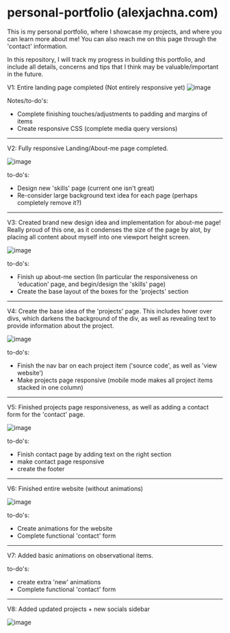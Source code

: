 # personal-portfolio (alexjachna.com)
This is my personal portfolio, where I showcase my projects, and where you can learn more about me! You can also reach me on this page through the 'contact' information.

In this repository, I will track my progress in building this portfolio, and include all details, concerns and tips that I think may be valuable/important in the future.

V1: Entire landing page completed (Not entirely responsive yet)
![image](https://user-images.githubusercontent.com/57778785/210937568-5253386f-3e85-46d6-8811-4c816fec78de.png)

Notes/to-do's:
- Complete finishing touches/adjustments to padding and margins of items
- Create responsive CSS (complete media query versions)
-----------------------------

V2: Fully responsive Landing/About-me page completed.

![image](https://user-images.githubusercontent.com/57778785/213943283-b53576cc-e572-4a83-940a-75928e4da0b4.png)

to-do's:
- Design new 'skills' page (current one isn't great)
- Re-consider large background text idea for each page (perhaps completely remove it?)
-----------------------------

V3: Created brand new design idea and implementation for about-me page! Really proud of this one, as it condenses the size of the page by alot, by placing all content about myself into one viewport height screen.

![image](https://user-images.githubusercontent.com/57778785/214215168-6f2a38cf-f040-4490-96f7-72a06cd69e3a.png)

to-do's:
- Finish up about-me section (In particular the responsiveness on 'education' page, and begin/design the 'skills' page)
- Create the base layout of the boxes for the 'projects' section
-----------------------------

V4: Create the base idea of the 'projects' page. This includes hover over divs, which darkens the background of the div, as well as revealing text to provide information about the project.

![image](https://user-images.githubusercontent.com/57778785/215237567-98d0027c-c521-4ab6-b590-60793185d38a.png)


to-do's:
- Finish the nav bar on each project item ('source code', as well as 'view website')
- Make projects page responsive (mobile mode makes all project items stacked in one column)
-----------------------------

V5: Finished projects page responsiveness, as well as adding a contact form for the 'contact' page.

![image](https://user-images.githubusercontent.com/57778785/215397207-c5a810cf-4dde-427b-b345-ae45b082871c.png)

to-do's:
- Finish contact page by adding text on the right section
- make contact page responsive
- create the footer

-----------------------------

V6: Finished entire website (without animations)

![image](https://user-images.githubusercontent.com/57778785/216849820-f7392c0d-0ac8-4c78-85fa-d47f16b2d08c.png)

to-do's:
- Create animations for the website
- Complete functional 'contact' form

-----------------------------

V7: Added basic animations on observational items.

to-do's:
- create extra 'new' animations
- Complete functional 'contact' form

-----------------------------

V8: Added updated projects + new socials sidebar

![image](https://user-images.githubusercontent.com/57778785/232382759-0eb2cf3d-c285-4c94-8cdf-5f7ac5e1270e.png)
